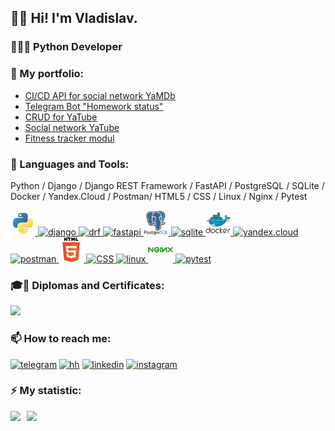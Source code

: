 ## 👋🏻 Hi! I'm Vladislav.

### 🧑🏻‍💻 Python Developer

### 🔭 My portfolio:

- [CI/CD API for social network YaMDb](https://github.com/0z0nize/yamdb_final)
- [Telegram Bot "Homework status"](https://github.com/0z0nize/homework_bot)
- [CRUD for YaTube](https://github.com/0z0nize/yatube_api)
- [Social network YaTube](https://github.com/0z0nize/yatube)
- [Fitness tracker modul](https://github.com/0z0nize/fitness_tracker)

### 🌱 Languages and Tools:

Python / Django / Django REST Framework / FastAPI / PostgreSQL / SQLite / Docker / Yandex.Cloud / Postman/ HTML5 / CSS / Linux / Nginx / Pytest
<div>
  <a href="https://www.python.org" target="_blank" rel="noreferrer">
    <img src="https://raw.githubusercontent.com/devicons/devicon/master/icons/python/python-original.svg" alt="python" width="40" height="40"/>
  </a>
  <a href="https://www.djangoproject.com/" target="_blank" rel="noreferrer">
    <img src="https://cdn.worldvectorlogo.com/logos/django.svg" alt="django" width="40" height="40"/>
  </a>
  <a href="https://www.django-rest-framework.org" target="_blank" rel="noreferrer">
    <img src="https://www.django-rest-framework.org/img/favicon.ico" alt="drf" width="40" height="40"/>
  </a>
  <a href="https://fastapi.tiangolo.com/" target="_blank" rel="noreferrer">
    <img src="https://user-images.githubusercontent.com/112638163/233412781-a7930a05-73d4-4972-8e66-1cbb7e876e42.svg" alt="fastapi" width="40" height="40"/>
  </a>
  <a href="https://www.postgresql.org" target="_blank" rel="noreferrer">
    <img src="https://raw.githubusercontent.com/devicons/devicon/master/icons/postgresql/postgresql-original-wordmark.svg" alt="postgresql" width="40" height="40"/>
  </a>
  <a href="https://www.sqlite.org/" target="_blank" rel="noreferrer">
    <img src="https://www.vectorlogo.zone/logos/sqlite/sqlite-icon.svg" alt="sqlite" width="40" height="40"/>
  </a>
  <a href="https://www.docker.com/" target="_blank" rel="noreferrer"> 
    <img src="https://raw.githubusercontent.com/devicons/devicon/master/icons/docker/docker-original-wordmark.svg" alt="docker" width="40" height="40"/> 
  </a>
  <a href="https://cloud.yandex.ru/" target="_blank" rel="noreferrer">
    <img src="https://storage.yandexcloud.net/cloud-www-assets/region-assets/ru/favicon/favicon-120x120.png" alt="yandex.cloud" width="40" height="40"/>
  </a>
  <a href="https://postman.com" target="_blank" rel="noreferrer">
    <img src="https://www.vectorlogo.zone/logos/getpostman/getpostman-icon.svg" alt="postman" width="40" height="40"/>
  </a>
  <a href="https://html.spec.whatwg.org/multipage/" target="_blank" rel="noreferrer">
    <img src="https://raw.githubusercontent.com/devicons/devicon/master/icons/html5/html5-original-wordmark.svg" alt="html5" width="40" height="40"/>
  </a>
  <a href="https://www.w3.org/Style/CSS/Overview.en.html" target="_blank" rel="noreferrer">
    <img src="https://upload.wikimedia.org/wikipedia/commons/thumb/6/62/CSS3_logo.svg/240px-CSS3_logo.svg.png" alt="CSS" width="40" height="40"/>
  </a>
  <a href="https://www.kernel.org/doc/html/latest/" target="_blank" rel="noreferrer">
    <img src="https://upload.wikimedia.org/wikipedia/commons/thumb/3/35/Tux.svg/202px-Tux.svg.png" alt="linux" width="34" height="40"/>
  </a>
  <a href="https://www.nginx.com" target="_blank" rel="noreferrer">
    <img src="https://raw.githubusercontent.com/devicons/devicon/master/icons/nginx/nginx-original.svg" alt="nginx" width="40" height="40"/>
  </a>
  <a href="https://docs.pytest.org/en/7.3.x/" target="_blank" rel="noreferrer">
    <img src="https://user-images.githubusercontent.com/112638163/233413583-3a426d0a-f257-42cd-8b7c-4d1bc3e4d2c8.svg" alt="pytest" width="40" height="40"/>
  </a>
</div>

### 🎓📜 Diplomas and Certificates:

[<img height="110" src ='https://certificate.podlodka.io/python1/en/pdldk43907cd7edf75ea401b72083c59a00c7.png'/>](https://certificate.podlodka.io/python1/en/pdldk43907cd7edf75ea401b72083c59a00c7.png)

### 📫 How to reach me:

[<img src='https://user-images.githubusercontent.com/112638163/233418558-2b93b171-35a3-4dab-841a-1806b8106cac.png' alt='telegram' height='40'>](https://t.me/vlad_shkarovskiy)
[<img src='https://user-images.githubusercontent.com/112638163/233420825-80395188-f26e-4712-8b09-31ef644e4fdb.png' alt='hh' height='40'>](https://spb.hh.ru/resume/6fcc6db1ff0be29c260039ed1f3232526e5456)
[<img src='https://user-images.githubusercontent.com/112638163/233419558-d220e841-2cc7-420b-a1a0-e9b9b645eca8.png' alt='linkedin' height='40'>](https://www.linkedin.com/in/vladislav-shkarovskiy/)
[<img src='https://user-images.githubusercontent.com/112638163/233425821-d65f1794-8e02-4d2b-9f7e-f95dfe23cc01.png' alt='instagram' height='40'>](https://www.instagram.com/vladislav.shkarovskiy/)

### ⚡ My statistic:

<div>
  <a href="https://github-readme-stats.vercel.app/api?username=0z0nize&hide=contribs&show_icons=true">
    <img  align="left" height="110" style="margin-right: 10px" src="https://github-readme-stats.vercel.app/api?username=0z0nize&hide=issues&show_icons=true" />
  </a>   
  <a href="https://github-readme-stats.vercel.app/api/top-langs/?username=0z0nize&layout=compact">
    <img align="left" height="110" src="https://github-readme-stats.vercel.app/api/top-langs/?username=0z0nize&layout=compact" />
  </a>
</div>

<!--
- [8_bit_translator_ASCII](https://scratch.mit.edu/projects/727171613/embed)
**0z0nize/0z0nize** is a ✨ _special_ ✨ repository because its `README.md` (this file) appears on your GitHub profile.
<h3 align="left">Languages and Tools:</h3>
Here are some ideas to get you started:
[![Vlad's GitHub stats](https://github-readme-stats.vercel.app/api?username=0z0nize)](https://github.com/0z0nize/github-readme-stats)
- 🔭 I’m currently working on ...
- 🌱 I’m currently learning Python, Django, REST API, SQL
- 👯 I’m looking to collaborate on ...
- 🤔 I’m looking for help with ...
- 💬 Ask me about ...
- 
- 😄 Pronouns: ...
- ⚡ Fun fact: ...
### Hi there 👋
[![Vlad's GitHub stats](https://github-readme-stats.vercel.app/api?username=0z0nize)](https://github.com/0z0nize/github-readme-stats)

- <a>
  <img align="left" src="https://komarev.com/ghpvc/?username=0z0nize&label=Profile%20views&color=08c42a&style=flat" alt="0z0nize" />
</a>

<a href="https://git.io/typing-svg">
  <img src="https://readme-typing-svg.herokuapp.com?font=Fira+Code&pause=1000&color=3EDA47C5&width=435&lines=Hello+World+%F0%9F%8C%8E;Welcome+to+my+GitHub+profile+%F0%9F%98%8A" alt="Typing SVG" />
</a>
-->
